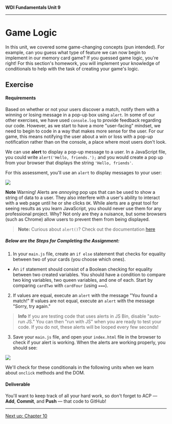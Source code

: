 **WDI Fundamentals Unit 9**

---

# Game Logic


In this unit, we covered some game-changing concepts (pun intended). For example, can you guess what type of feature we can now begin to implement in our memory card game? If you guessed game logic, you're right! For this section's homework, you will implement your knowledge of conditionals to help with the task of creating your game's logic.


## Exercise

#### Requirements

Based on whether or not your users discover a match, notify them with a winning or losing message in a pop-up box using `alert`. In some of our other exercises, we have used `console.log` to provide feedback regarding our code. However, as we start to have a more "user-facing" mindset, we need to begin to code in a way that makes more sense for the user. For our game, this means notifying the user about a win or loss with a pop-up notification rather than on the console, a place where most users don't look.

We can use **alert** to display a pop-up message to a user. In a JavaScript file, you could write `alert('Hello, friends.');` and you would create a pop up from your browser that displays the string `'Hello, friends'`.

For this assessment, you'll use an `alert` to display messages to your user:

![](https://s3.amazonaws.com/f.cl.ly/items/1S1E0E3Q3m1K1G2L3C1A/Image%202016-03-06%20at%208.24.46%20AM.png?v=6094ee76)

**Note** Warning! Alerts are _annoying_ pop ups that can be used to show a string of data to a user. They also interfere with a user's ability to interact with a web page until he or she clicks `OK`. While alerts are a great tool for seeing results as you learn JavaScript, you should never use them for any professional project. Why? Not only are they a nuisance, but some browsers (such as Chrome) allow users to prevent them from being displayed.

> **Note:** Curious about `alert()`? Check out the documentation <a href="https://developer.mozilla.org/en-US/docs/Web/API/Window/alert" target="_blank">here</a>



##### Below are the Steps for Completing the Assignment:

1) In your `main.js` file, create an `if else` statement that checks for equality between two of your cards (you choose which ones).
* An `if` statement should consist of a Boolean checking for equality between two created variables. You should have a condition to compare two king variables, two queen variables, and one of each. Start by comparing `cardTwo` with `cardFour` (using `===`).

2) If values are equal, execute an `alert` with the message "You found a match!" If values are not equal, execute an `alert` with the message "Sorry, try again."

> **Info** If you are testing code that uses alerts in JS Bin, disable "auto-run JS." You can then "run with JS" when you are ready to test your code. If you do not, these alerts will be looped every few seconds!

3) Save your `main.js` file, and open your `index.html` file in the browser to check if your alert is working. When the alerts are working properly, you should see:

![](https://s3.amazonaws.com/f.cl.ly/items/1S1E0E3Q3m1K1G2L3C1A/Image%202016-03-06%20at%208.24.46%20AM.png?v=6094ee76)

We'll check for these conditionals in the following units when we learn about `onclick` methods and the DOM.

#### Deliverable

You'll want to keep track of all your hard work, so don't forget to ACP — **Add**, **Commit**, and **Push** — that code to GitHub!

---
[Next up: Chapter 10](../10_chapter/intro.md)
